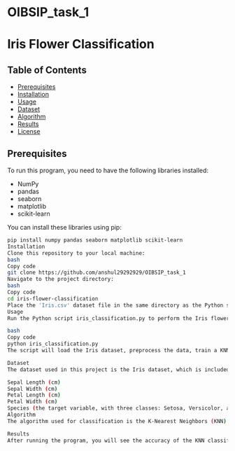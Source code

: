 # OIBSIP_task_1
# Iris Flower Classification

## Table of Contents

- [Prerequisites](#prerequisites)
- [Installation](#installation)
- [Usage](#usage)
- [Dataset](#dataset)
- [Algorithm](#algorithm)
- [Results](#results)
- [License](#license)

## Prerequisites

To run this program, you need to have the following libraries installed:

- NumPy
- pandas
- seaborn
- matplotlib
- scikit-learn

You can install these libraries using pip:

```bash
pip install numpy pandas seaborn matplotlib scikit-learn
Installation
Clone this repository to your local machine:
bash
Copy code
git clone https://github.com/anshul29292929/OIBSIP_task_1
Navigate to the project directory:
bash
Copy code
cd iris-flower-classification
Place the 'Iris.csv' dataset file in the same directory as the Python script.
Usage
Run the Python script iris_classification.py to perform the Iris flower classification using the K-Nearest Neighbors algorithm. You can execute it using a Python interpreter:

bash
Copy code
python iris_classification.py
The script will load the Iris dataset, preprocess the data, train a KNN classifier, make predictions, and display the accuracy of the model.

Dataset
The dataset used in this project is the Iris dataset, which is included in the sklearn.datasets module. It contains the following columns:

Sepal Length (cm)
Sepal Width (cm)
Petal Length (cm)
Petal Width (cm)
Species (the target variable, with three classes: Setosa, Versicolor, and Virginica)
Algorithm
The algorithm used for classification is the K-Nearest Neighbors (KNN) algorithm. KNN is a simple and effective classification algorithm that classifies data points based on their similarity to nearby data points. In this case, it classifies Iris flowers into one of the three species based on their sepal and petal measurements.

Results
After running the program, you will see the accuracy of the KNN classifier on the test data. Additionally, the program generates pairplots to visualize the relationships between features in the Iris dataset.
